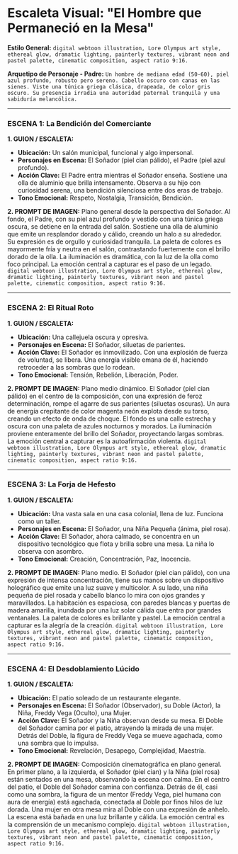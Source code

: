 # Escaleta Visual: "El Hombre que Permaneció en la Mesa"

**Estilo General:** `digital webtoon illustration, Lore Olympus art style, ethereal glow, dramatic lighting, painterly textures, vibrant neon and pastel palette, cinematic composition, aspect ratio 9:16.`

**Arquetipo de Personaje - Padre:** `Un hombre de mediana edad (50-60), piel azul profundo, robusto pero sereno. Cabello oscuro con canas en las sienes. Viste una túnica griega clásica, drapeada, de color gris oscuro. Su presencia irradia una autoridad paternal tranquila y una sabiduría melancólica.`

---

### ESCENA 1: La Bendición del Comerciante

**1. GUION / ESCALETA:**
*   **Ubicación:** Un salón municipal, funcional y algo impersonal.
*   **Personajes en Escena:** El Soñador (piel cian pálido), el Padre (piel azul profundo).
*   **Acción Clave:** El Padre entra mientras el Soñador enseña. Sostiene una olla de aluminio que brilla intensamente. Observa a su hijo con curiosidad serena, una bendición silenciosa entre dos eras de trabajo.
*   **Tono Emocional:** Respeto, Nostalgia, Transición, Bendición.

**2. PROMPT DE IMAGEN:**
Plano general desde la perspectiva del Soñador. Al fondo, el Padre, con su piel azul profundo y vestido con una túnica griega oscura, se detiene en la entrada del salón. Sostiene una olla de aluminio que emite un resplandor dorado y cálido, creando un halo a su alrededor. Su expresión es de orgullo y curiosidad tranquila. La paleta de colores es mayormente fría y neutra en el salón, contrastando fuertemente con el brillo dorado de la olla. La iluminación es dramática, con la luz de la olla como foco principal. La emoción central a capturar es el paso de un legado. `digital webtoon illustration, Lore Olympus art style, ethereal glow, dramatic lighting, painterly textures, vibrant neon and pastel palette, cinematic composition, aspect ratio 9:16.`

---

### ESCENA 2: El Ritual Roto

**1. GUION / ESCALETA:**
*   **Ubicación:** Una callejuela oscura y opresiva.
*   **Personajes en Escena:** El Soñador, siluetas de parientes.
*   **Acción Clave:** El Soñador es inmovilizado. Con una explosión de fuerza de voluntad, se libera. Una energía visible emana de él, haciendo retroceder a las sombras que lo rodean.
*   **Tono Emocional:** Tensión, Rebelión, Liberación, Poder.

**2. PROMPT DE IMAGEN:**
Plano medio dinámico. El Soñador (piel cian pálido) en el centro de la composición, con una expresión de feroz determinación, rompe el agarre de sus parientes (siluetas oscuras). Un aura de energía crepitante de color magenta neón explota desde su torso, creando un efecto de onda de choque. El fondo es una calle estrecha y oscura con una paleta de azules nocturnos y morados. La iluminación proviene enteramente del brillo del Soñador, proyectando largas sombras. La emoción central a capturar es la autoafirmación violenta. `digital webtoon illustration, Lore Olympus art style, ethereal glow, dramatic lighting, painterly textures, vibrant neon and pastel palette, cinematic composition, aspect ratio 9:16.`

---

### ESCENA 3: La Forja de Hefesto

**1. GUION / ESCALETA:**
*   **Ubicación:** Una vasta sala en una casa colonial, llena de luz. Funciona como un taller.
*   **Personajes en Escena:** El Soñador, una Niña Pequeña (ánima, piel rosa).
*   **Acción Clave:** El Soñador, ahora calmado, se concentra en un dispositivo tecnológico que flota y brilla sobre una mesa. La niña lo observa con asombro.
*   **Tono Emocional:** Creación, Concentración, Paz, Inocencia.

**2. PROMPT DE IMAGEN:**
Plano medio. El Soñador (piel cian pálido), con una expresión de intensa concentración, tiene sus manos sobre un dispositivo holográfico que emite una luz suave y multicolor. A su lado, una niña pequeña de piel rosada y cabello blanco lo mira con ojos grandes y maravillados. La habitación es espaciosa, con paredes blancas y puertas de madera amarilla, inundada por una luz solar cálida que entra por grandes ventanales. La paleta de colores es brillante y pastel. La emoción central a capturar es la alegría de la creación. `digital webtoon illustration, Lore Olympus art style, ethereal glow, dramatic lighting, painterly textures, vibrant neon and pastel palette, cinematic composition, aspect ratio 9:16.`

---

### ESCENA 4: El Desdoblamiento Lúcido

**1. GUION / ESCALETA:**
*   **Ubicación:** El patio soleado de un restaurante elegante.
*   **Personajes en Escena:** El Soñador (Observador), su Doble (Actor), la Niña, Freddy Vega (Oculto), una Mujer.
*   **Acción Clave:** El Soñador y la Niña observan desde su mesa. El Doble del Soñador camina por el patio, atrayendo la mirada de una mujer. Detrás del Doble, la figura de Freddy Vega se mueve agachada, como una sombra que lo impulsa.
*   **Tono Emocional:** Revelación, Desapego, Complejidad, Maestría.

**2. PROMPT DE IMAGEN:**
Composición cinematográfica en plano general. En primer plano, a la izquierda, el Soñador (piel cian) y la Niña (piel rosa) están sentados en una mesa, observando la escena con calma. En el centro del patio, el Doble del Soñador camina con confianza. Detrás de él, casi como una sombra, la figura de un mentor (Freddy Vega, piel humana con aura de energía) está agachada, conectada al Doble por finos hilos de luz dorada. Una mujer en otra mesa mira al Doble con una expresión de anhelo. La escena está bañada en una luz brillante y cálida. La emoción central es la comprensión de un mecanismo complejo. `digital webtoon illustration, Lore Olympus art style, ethereal glow, dramatic lighting, painterly textures, vibrant neon and pastel palette, cinematic composition, aspect ratio 9:16.`